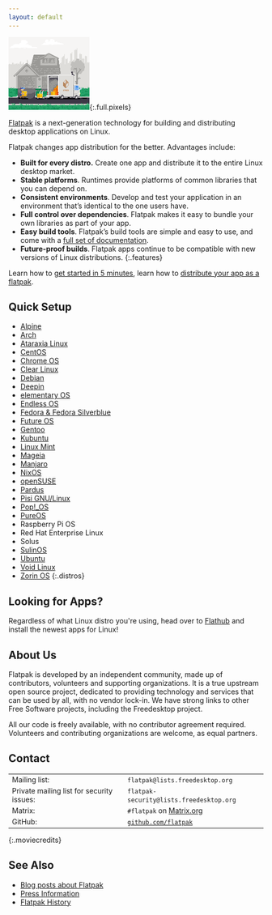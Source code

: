 ```yaml
---
layout: default
---
```

![Pixels](assets/flatpak.gif){:.full.pixels}


[Flatpak](https://github.com/flatpak/flatpak) is a next-generation technology for building and distributing desktop applications on Linux.

Flatpak changes app distribution for the better. Advantages include:

- **Built for every distro.** Create one app and distribute it to the entire Linux desktop market.
- **Stable platforms**. Runtimes provide platforms of common libraries that you can depend on.
- **Consistent environments**. Develop and test your application in an environment that’s identical to the one users have.
- **Full control over dependencies**. Flatpak makes it easy to bundle your own libraries as part of your app.
- **Easy build tools**. Flatpak’s build tools are simple and easy to use, and come with a [full set of documentation](https://docs.flatpak.org).
- **Future-proof builds**. Flatpak apps continue to be compatible with new versions of Linux distributions.
{:.features}

Learn how to [get started in 5 minutes](https://docs.flatpak.org/en/latest/getting-started.html), learn how to [distribute your app as a flatpak](https://docs.flatpak.org/en/latest/).


## Quick Setup

- [Alpine](setup/alpine)
- [Arch](setup/arch)
- [Ataraxia Linux](setup/ataraxia)
- [CentOS](setup/centos)
- [Chrome OS](setup/chromeos)
- [Clear Linux](setup/clearlinux)
- [Debian](setup/debian)
- [Deepin](setup/deepin)
- [elementary OS](setup/elementary)
- [Endless OS](setup/endless)
- [Fedora & Fedora Silverblue](setup/fedora)
- [Future OS](setup/futureos)
- [Gentoo](setup/gentoo)
- [Kubuntu](setup/kubuntu)
- [Linux Mint](setup/mint)
- [Mageia](setup/mageia)
- [Manjaro](setup/manjaro)
- [NixOS](setup/nixos)
- [openSUSE](setup/opensuse)
- [Pardus](setup/pardus)
- [Pisi GNU/Linux](setup/pisi)
- [Pop!_OS](setup/pop)
- [PureOS](setup/pureos)
- Raspberry Pi OS
- Red Hat Enterprise Linux
- Solus
- [SulinOS](setup/sulinos)
- [Ubuntu](setup/ubuntu)
- [Void Linux](setup/void)
- [Zorin OS](setup/zorinos)
{:.distros}

## Looking for Apps?

Regardless of what Linux distro you're using, head over to [Flathub](https://flathub.org) and install the newest apps for Linux!

## About Us

Flatpak is developed by an independent community, made up of contributors, volunteers and supporting organizations. It is a true upstream open source project, dedicated to providing technology and services that can be used by all, with no vendor lock-in. We have strong links to other Free Software projects, including the Freedesktop project.

All our code is freely available, with no contributor agreement required. Volunteers and contributing organizations are welcome, as equal partners. 

## Contact

| | |
--- | --- 
| Mailing list: | `flatpak@lists.freedesktop.org` |
| Private mailing list for security issues: | `flatpak-security@lists.freedesktop.org` |
| Matrix: | `#flatpak` on [Matrix.org](https://matrix.org) |
| GitHub: | [`github.com/flatpak`](https://github.com/flatpak) |
{:.moviecredits}

## See Also
- [Blog posts about Flatpak](blog-posts)
- [Press Information](press)
- [Flatpak History](history)


<!--
Written with love using [Apostrophe](https://flathub.org/apps/details/org.gnome.gitlab.somas.Apostrophe).
-->